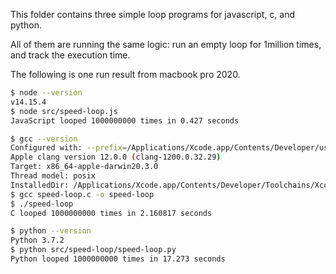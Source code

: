 
This folder contains three simple loop programs for javascript, c, and python. 

All of them are running the same logic: run an empty loop for 1million times, and track the execution time.

The following is one run result from macbook pro 2020.

```sh
$ node --version
v14.15.4
$ node src/speed-loop.js 
JavaScript looped 1000000000 times in 0.427 seconds

$ gcc --version
Configured with: --prefix=/Applications/Xcode.app/Contents/Developer/usr --with-gxx-include-dir=/Applications/Xcode.app/Contents/Developer/Platforms/MacOSX.platform/Developer/SDKs/MacOSX.sdk/usr/include/c++/4.2.1
Apple clang version 12.0.0 (clang-1200.0.32.29)
Target: x86_64-apple-darwin20.3.0
Thread model: posix
InstalledDir: /Applications/Xcode.app/Contents/Developer/Toolchains/XcodeDefault.xctoolchain/usr/bin
$ gcc speed-loop.c -o speed-loop 
$ ./speed-loop 
C looped 1000000000 times in 2.160817 seconds

$ python --version
Python 3.7.2
$ python src/speed-loop/speed-loop.py 
Python looped 1000000000 times in 17.273 seconds

```

